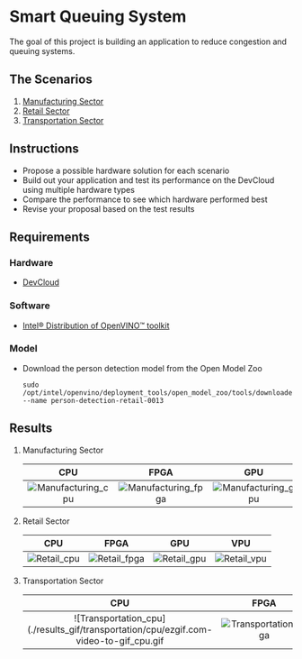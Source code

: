 # Smart Queuing System
The goal of this project is building an application to reduce congestion and queuing systems.
## The Scenarios
1. [Manufacturing Sector](https:///marwan1023-Intel-Edge-AI-for-IoT-Developers-Nanodegree-program--to-confirm./blob/master/Smart%20Queue%20Monitoring%20System/Scenarios/Scenario%201.pdf)
2. [Retail Sector](https://https://github.com/marwan1023/marwan1023-Intel-Edge-AI-for-IoT-Developers-Nanodegree-program--to-confirm./blob/master/Smart%20Queue%20Monitoring%20System/Scenarios/Scenario%202.pdf)
3. [Transportation Sector](https://github.com/marwan1023/marwan1023-Intel-Edge-AI-for-IoT-Developers-Nanodegree-program--to-confirm./blob/master/Smart%20Queue%20Monitoring%20System/Scenarios/Scenario%203.pdf)
##  Instructions
- Propose a possible hardware solution for each scenario
- Build out your application and test its performance on the DevCloud using multiple hardware types
- Compare the performance to see which hardware performed best
- Revise your proposal based on the test results
## Requirements
### Hardware
- [DevCloud](https://devcloud.intel.com/edge/get_started/devcloud/)
### Software
- [Intel® Distribution of OpenVINO™ toolkit](https://docs.openvinotoolkit.org/2020.3/index.html)
### Model
- Download the person detection model from the Open Model Zoo 
  ```
  sudo /opt/intel/openvino/deployment_tools/open_model_zoo/tools/downloader/downloader.py --name person-detection-retail-0013
  ```
## Results
1. Manufacturing Sector

   |  CPU   |  FPGA |  GPU  |  VPU  |
   |  :---: | :---: | :---: | :---: |    
   | ![Manufacturing_cpu](.manufacturing/cpu/ezgif.com-video-to-gif_cpu.gif) | ![Manufacturing_fpga](./results_gif/manufacturing/fpga/ezgif.com-video-to-gif_Fpga.gif) | ![Manufacturing_gpu](./results_gif/manufacturing/gpu/ezgif.com-video-to-gif_gpu.gif) | ![Manufacturing_vpu](./results_gif/manufacturing/vpu/ezgif.com-video-to-gif_vpu.gif) |

2. Retail Sector

   |  CPU   |  FPGA |  GPU  |  VPU  |
   |  :---: | :---: | :---: | :---: |     
   | ![Retail_cpu](./results_gif/retail/cpu/ezgif.com-video-to-gif_cpu.gif) | ![Retail_fpga](./results_gif/retail/fpga/ezgif.com-video-to-gif_fpga.gif) | ![Retail_gpu](./results_gif/retail/gpu/ezgif.com-video-to-gif_gpu.gif) | ![Retail_vpu](./results_gif/retail/vpu/ezgif.com-video-to-gif_vpu.gif) |

3. Transportation Sector

   |  CPU   |  FPGA |  GPU  |  VPU  |
   |  :---: | :---: | :---: | :---: |      
   | ![Transportation_cpu](./results_gif/transportation/cpu/ezgif.com-video-to-gif_cpu.gif | ![Transportation_fpga](./results_gif/transportation/fpga/ezgif.com-video-to-gif_fpga.gif) | ![Transportation_gpu](./results_gif/transportation/gpu/ezgif.com-video-to-gif_gpu.gif) | ![Transportation_vpu](./results_gif/transportation/vpu/ezgif.com-video-to-gif_vpu.gif) |
